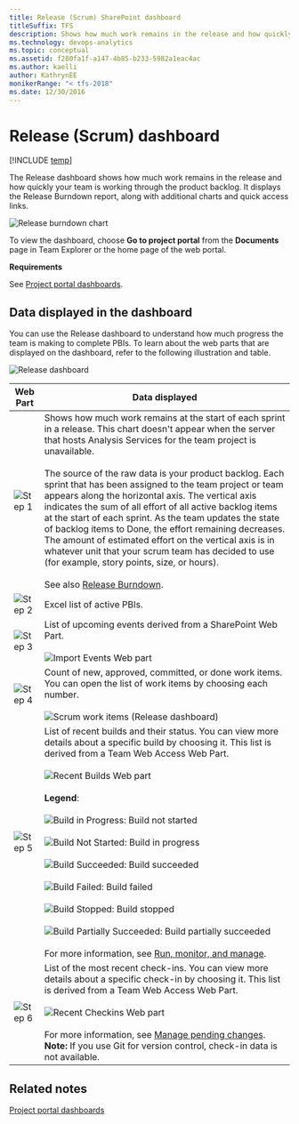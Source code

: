 ```yaml
---
title: Release (Scrum) SharePoint dashboard
titleSuffix: TFS
description: Shows how much work remains in the release and how quickly your team is working through the product backlog.
ms.technology: devops-analytics
ms.topic: conceptual
ms.assetid: f280fa1f-a147-4b85-b233-5982a1eac4ac
ms.author: kaelli
author: KathrynEE
monikerRange: "< tfs-2018"
ms.date: 12/30/2016
---
```


# Release (Scrum) dashboard

[!INCLUDE [temp](../includes/tfs-sharepoint-version.md)]

The Release dashboard shows how much work remains in the release and how quickly your team is working through the product backlog. It displays the Release Burndown report, along with additional charts and quick access links.

![Release burndown chart](media/scrum_releaseburndonw.png "Scrum_ReleaseBurndonw")

To view the dashboard, choose **Go to project portal** from the **Documents** page in Team Explorer or the home page of the web portal.

**Requirements**

See [Project portal dashboards](project-portal-dashboards.md).

## <a name="Data"></a> Data displayed in the dashboard

You can use the Release dashboard to understand how much progress the team is making to complete PBIs. To learn about the web parts that are displayed on the dashboard, refer to the following illustration and table.

![Release dashboard](media/alm_pg_scrum_releasedashbrd.png "ALM_PG_Scrum_ReleaseDashbrd")

| Web Part                                       | Data displayed                                                                                                                                                                                                                                                                                                                                                                                                                                                                                                                                                                                                                                                                                                                                                                                                                                                                                                                                                                                               |
| ---------------------------------------------- | ------------------------------------------------------------------------------------------------------------------------------------------------------------------------------------------------------------------------------------------------------------------------------------------------------------------------------------------------------------------------------------------------------------------------------------------------------------------------------------------------------------------------------------------------------------------------------------------------------------------------------------------------------------------------------------------------------------------------------------------------------------------------------------------------------------------------------------------------------------------------------------------------------------------------------------------------------------------------------------------------------------ |
| ![Step 1](media/procguid_1.png "ProcGuid_1")   | Shows how much work remains at the start of each sprint in a release. This chart doesn't appear when the server that hosts Analysis Services for the team project is unavailable.<br /><br /> The source of the raw data is your product backlog. Each sprint that has been assigned to the team project or team appears along the horizontal axis. The vertical axis indicates the sum of all effort of all active backlog items at the start of each sprint. As the team updates the state of backlog items to Done, the effort remaining decreases. The amount of estimated effort on the vertical axis is in whatever unit that your scrum team has decided to use (for example, story points, size, or hours).<br /><br /> See also [Release Burndown](../sql-reports/release-burndown.md).                                                                                                                                                                                                             |
| ![Step 2](media/procguid_2.png "ProcGuid_2")   | Excel list of active PBIs.                                                                                                                                                                                                                                                                                                                                                                                                                                                                                                                                                                                                                                                                                                                                                                                                                                                                                                                                                                                   |
| ![Step 3](media/procguid_3.png "ProcGuid_3")   | List of upcoming events derived from a SharePoint Web Part.<br /><br /> ![Import Events Web part](media/sharepoint_dashboard.png "SharePoint_Dashboard")                                                                                                                                                                                                                                                                                                                                                                                                                                                                                                                                                                                                                                                                                                                                                                                                                                                     |
| ![Step 4](media/procguid_4.png "ProcGuid_4")   | Count of new, approved, committed, or done work items. You can open the list of work items by choosing each number.<br /><br /> ![Scrum work items (Release dashboard)](media/alm_pg_scrum_dshbrdworkitems.png "ALM_PG_Scrum_DshbrdWorkItems")                                                                                                                                                                                                                                                                                                                                                                                                                                                                                                                                                                                                                                                                                                                                                               |
| ![Step 5](media/procguid_6.png "ProcGuid_6")   | List of recent builds and their status. You can view more details about a specific build by choosing it. This list is derived from a Team Web Access Web Part.<br /><br /> ![Recent Builds Web part](media/twsa_dashbuilds.png "TWSA_DashBuilds")<br /><br /> **Legend**:<br /><br /> ![Build in Progress](media/icon_buildstatus_1.gif "Icon_BuildStatus_1"): Build not started<br /><br /> ![Build Not Started](media/icon_buildstatus_2.gif "Icon_BuildStatus_2"): Build in progress<br /><br /> ![Build Succeeded](media/icon_buildstatus_3.gif "Icon_BuildStatus_3"): Build succeeded<br /><br /> ![Build Failed](media/icon_buildstatus_4.gif "Icon_BuildStatus_4"): Build failed<br /><br /> ![Build Stopped](media/icon_buildstatus_5.gif "Icon_BuildStatus_5"): Build stopped<br /><br /> ![Build Partially Succeeded](media/icon_buildstatus_6.gif "Icon_BuildStatus_6"): Build partially succeeded<br /><br /> For more information, see [Run, monitor, and manage](../../pipelines/overview.md). |
| ![Step 6](media/procguid_6a.png "ProcGuid_6a") | List of the most recent check-ins. You can view more details about a specific check-in by choosing it. This list is derived from a Team Web Access Web Part.<br /><br /> ![Recent Checkins Web part](media/twsa_dashcheckins.png "TWSA_DashCheckins")<br /><br /> For more information, see [Manage pending changes](../../repos/tfvc/develop-code-manage-pending-changes.md). **Note:** If you use Git for version control, check-in data is not available.                                                                                                                                                                                                                                                                                                                                                                                                                                                                                                                                                 |

## Related notes

[Project portal dashboards](project-portal-dashboards.md)
